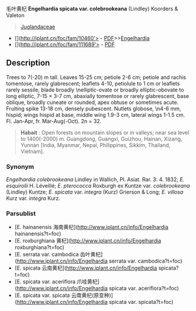 毛叶黄杞 **Engelhardia spicata var. colebrookeana** (Lindley) Koorders & Valeton

> [Juglandaceae](http://www.iplant.cn/info/Juglandaceae?t=foc)
* [](http://iplant.cn/foc/fam/10460'> - [PDF](http://iplant.cn/foc/pdf/Juglandaceae.pdf)>>[Engelhardia](http://www.iplant.cn/info/Engelhardia?t=foc)
* [](http://iplant.cn/foc/fam/111689'> - [PDF](http://www.iplant.cn/foc/pdf/Engelhardia.pdf)

## Description

Trees to 7(-20) m tall. Leaves 15-25 cm; petiole 2-6 cm; petiole and rachis tomentose, rarely glabrescent; leaflets 4-10, petiolule to 1 cm or leaflets rarely sessile, blade broadly&#x0D;\nelliptic-ovate or broadly elliptic-obovate to long elliptic, 7-15 × 3-7 cm, abaxially tomentose or rarely glabrescent, base oblique, broadly cuneate or rounded, apex obtuse or sometimes acute. Fruiting spike 13-18 cm, densely pubescent. Nutlets globose,&#x0D;\n4-6 mm, hispid; wings hispid at base, middle wing 1.9-3 cm, lateral wings 1-1.5 cm. Fl. Jan-Apr, fr. Mar-Aug(-Oct). 2n = 32.

> **Habait** : 
> Open forests on mountain slopes or in valleys; near sea level to 1400(-2000) m. Guangdong, Guangxi, Guizhou, Hainan, Xizang, Yunnan [India, Myanmar, Nepal, Philippines, Sikkim, Thailand, Vietnam].

### Synonym
*Engelhardia colebrookeana* Lindley in Wallich, Pl. Asiat. Rar. 3: 4. 1832; *E. esquirolii* H. Léveillé; *E. pterococca* Roxburgh ex Kuntze var. *colebrookeana* (Lindley) Kuntze; *E. spicata* var. *integra* (Kurz) Grierson & Long; *E. villosa* Kurz var. *integra* Kurz.


### Parsublist

* [E.  hainanensis  海南黄杞](http://www.iplant.cn/info/Engelhardia hainanensis?t=foc)
* [E.  roxburghiana  黄杞](http://www.iplant.cn/info/Engelhardia roxburghiana?t=foc)
* [E.  serrata var. cambodica  齿叶黄杞](http://www.iplant.cn/info/Engelhardia serrata var. cambodica?t=foc)
* [E.  spicata  云南黄杞](http://www.iplant.cn/info/Engelhardia spicata?t=foc)
* [E.  spicata var. aceriflora  爪哇黄杞](http://www.iplant.cn/info/Engelhardia spicata var. aceriflora?t=foc)
* [E.  spicata var. spicata  云南黄杞(原变种)](http://www.iplant.cn/info/Engelhardia spicata var. spicata?t=foc)
